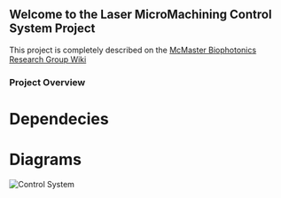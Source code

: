 ## Welcome to the Laser MicroMachining Control System Project

This project is completely described on the [McMaster Biophotonics Research Group Wiki](http://wiki.mcmaster.ca/Biophotonics/public:research:laser-machining)

### Project Overview


# Dependecies

# Diagrams
![Control System](https://github.com/[liamward14]/[Laser-Micromachining-GUI]/blob/[master]/Laser-MicroMachining-Diagram.png?raw=true)


